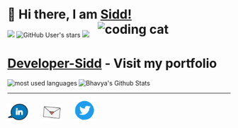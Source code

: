  <div>

# 👋 Hi there, I am <a href="https://Developersidd.com">Sidd!</a> <img align='right' src="/.github/cat.gif" height="" width="300" alt="coding cat">

</div>

<div>

<!-- <img alt="GitHub followers" src="https://img.shields.io/github/followers/Developer-sidd?label=follow&logo=github&style=flat-square"> -->

![](https://img.shields.io/github/followers/Developer-sidd?label=follow&logo=github&style=flat-square)
![GitHub User's stars](https://img.shields.io/github/stars/Developer-sidd?label=%E2%AD%90GitHub%20stars&style=flat-square)
![](https://komarev.com/ghpvc/?username=Developer-sidd&style=flat-square&color=ff69b4)

</div>

# <h1><a href="https://Developersidd.com">Developer-Sidd</a> - Visit my portfolio</h1>

<p align="left">
<img src="https://github-readme-stats.vercel.app/api/top-langs?username=Developer-sidd&show_icons=true&locale=en&layout=compact&theme=radical" alt="most used languages" height=160 />
<img src="https://github-readme-stats.vercel.app/api?username=Developer-sidd&show_icons=true&theme=radical&layout=compact" alt="Bhavya's Github Stats" height=160 />
<p>

***



<p align="left">
<a href="https://www.linkedin.com/in/bhavya-tomar/"><img src="linkedin.gif" width="48"></a>&nbsp;&nbsp;&nbsp;&nbsp;&nbsp;&nbsp;
<a href="mailto:connect@developersidd.com"><img src="email.gif" width="48"></a>&nbsp;&nbsp;&nbsp;&nbsp;&nbsp;&nbsp;
<a href="https://twitter.com/SIDDHARTH_R007"><img src="twitter.gif" width="48"></a>&nbsp;&nbsp;&nbsp;&nbsp;&nbsp;&nbsp;

<!-- <p align="left">
<img src="/.github/icons/typescript.svg" width="60"/>
<img src="/.github/icons/react.png" width="60"/>
<img src="/.github/icons/nodejs.svg" width="60"/>
<img src="/.github/icons/nextjs.svg" width="60"/>
<img src="/.github/icons/sass.svg" width="60"/>
<img src="/.github/icons/expressjs.png" width="60"/>
<img src="/.github/icons/bash.svg" width="60"/>
<img src="/.github/icons/framer.png" width="60"/>
<img src="/.github/icons/mongodb.svg" width="60"/>
<img src="/.github/icons/materialui.svg" width="60"/>
<img src="/.github/icons/bootstrap.svg" width="60"/>
<img src="/.github/icons/vercel.svg" width="60"/>
<img src="/.github/icons/socketio.svg" width="60"/>
<img src="/.github/icons/redux.svg" width="60"/>
</p> -->
